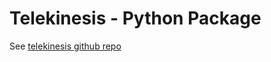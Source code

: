 # Telekinesis - Python Package

See [telekinesis github repo](https://github.com/e-neuman/telekinesis)
